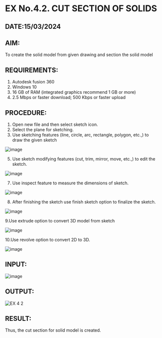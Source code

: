 # EX No.4.2. CUT SECTION OF SOLIDS
## DATE:15/03/2024
## AIM: 
To create the solid model from given drawing and section the solid model

## REQUIREMENTS: 
1. Autodesk fusion 360
2. Windows 10
3. 16 GB of RAM (integrated graphics recommend 1 GB or more)
4. 2.5 Mbps or faster download; 500 Kbps or faster upload 

## PROCEDURE:
1.	Open new file and then select sketch icon.
2.	Select the plane for sketching. 
3.	Use sketching features (line, circle, arc, rectangle, polygon, etc.,) to draw the given sketch
   
![image](https://user-images.githubusercontent.com/113594316/198826239-a3d6ffd5-d409-46b0-ba88-3312e89e9834.png)

5.	Use sketch modifying features (cut, trim, mirror, move, etc.,) to edit the sketch.
   
![image](https://user-images.githubusercontent.com/113594316/198826244-f377f387-16af-4f89-a57d-1808083ce178.png)

7.	Use inspect feature to measure the dimensions of sketch.
   
![image](https://user-images.githubusercontent.com/113594316/198826250-0e2f4985-18d7-4a07-8b1e-9c9fab11ea41.png)

8.	After finishing the sketch use finish sketch option to finalize the sketch.
    
![image](https://user-images.githubusercontent.com/113594316/198826257-ccfcfd0c-040a-459e-bb9f-93c375f9177f.png)

9.Use extrude option to convert 3D model from sketch

![image](https://user-images.githubusercontent.com/113594316/198826270-d55912b8-0a02-4b36-acb2-02e9b4b328fd.png)

 10.Use revolve option to convert 2D to 3D.
 
 ![image](https://user-images.githubusercontent.com/113594316/198826282-7a4844a8-0cb2-4573-8940-9a60356b7d04.png)

## INPUT:

![image](https://user-images.githubusercontent.com/113594316/199409656-c021c100-857a-4ae4-9752-9ae59465c9c2.png)

## OUTPUT:
![EX 4 2](https://github.com/SUBBIAH1904/EX-No.4.2.-CUT-SECTION-OF-SOLIDS/assets/147473604/31b82877-9279-4c7c-991b-109cb078230a)

## RESULT:
Thus, the cut section for solid model is created.
